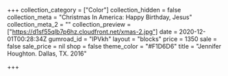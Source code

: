 +++
collection_category = ["Color"]
collection_hidden = false
collection_meta = "Christmas In America: Happy Birthday, Jesus"
collection_meta_2 = ""
collection_preview = ["https://d1sf55qlb7p6hz.cloudfront.net/xmas-2.jpg"]
date = 2020-12-01T00:28:34Z
gumroad_id = "IPVkh"
layout = "blocks"
price = 1350
sale = false
sale_price = nil
shop = false
theme_color = "#F1D6D6"
title = "Jennifer Houghton. Dallas, TX. 2016"

+++
